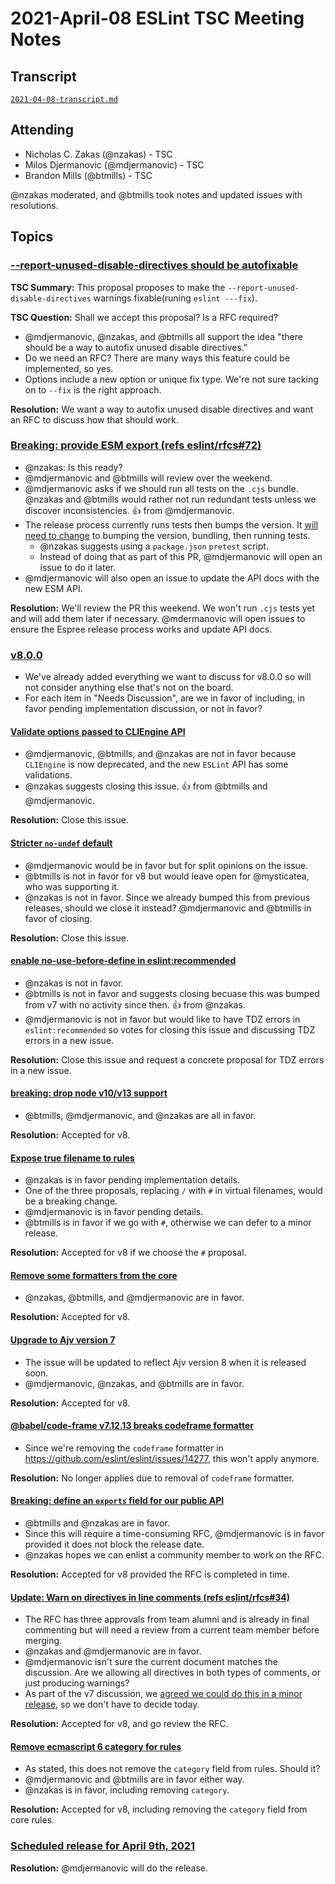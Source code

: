 # 2021-April-08 ESLint TSC Meeting Notes

## Transcript

[`2021-04-08-transcript.md`](2021-04-08-transcript.md)

## Attending

* Nicholas C. Zakas (@nzakas) - TSC
* Milos Djermanovic (@mdjermanovic) - TSC
* Brandon Mills (@btmills) - TSC

@nzakas moderated, and @btmills took notes and updated issues with resolutions.

## Topics

### [--report-unused-disable-directives should be autofixable](https://github.com/eslint/eslint/issues/11815)

**TSC Summary:** This proposal proposes to make the `--report-unused-disable-directives`  warnings fixable(runing `eslint ---fix`).

**TSC Question:** Shall we accept this proposal? Is a RFC required?

* @mdjermanovic, @nzakas, and @btmills all support the idea "there should be a way to autofix unused disable directives."
* Do we need an RFC? There are many ways this feature could be implemented, so yes.
* Options include a new option or unique fix type. We're not sure tacking on to `--fix` is the right approach.

**Resolution:** We want a way to autofix unused disable directives and want an RFC to discuss how that should work.

### [Breaking: provide ESM export (refs eslint/rfcs#72)](https://github.com/eslint/espree/pull/469)

* @nzakas: Is this ready?
* @mdjermanovic and @btmills will review over the weekend.
* @mdjermanovic asks if we should run all tests on the `.cjs` bundle. @nzakas and @btmills would rather not run redundant tests unless we discover inconsistencies. :+1: from @mdjermanovic.
* The release process currently runs tests then bumps the version. It [will need to change](https://github.com/eslint/espree/pull/469#discussion_r586366016) to bumping the version, bundling, then running tests.
    * @nzakas suggests using a `package.json` `pretest` script.
    * Instead of doing that as part of this PR, @mdjermanovic will open an issue to do it later.
* @mdjermanovic will also open an issue to update the API docs with the new ESM API.

**Resolution:** We'll review the PR this weekend. We won't run `.cjs` tests yet and will add them later if necessary. @mdermanovic will open issues to ensure the Espree release process works and update API docs.

### [v8.0.0](https://github.com/eslint/eslint/projects/8)

* We've already added everything we want to discuss for v8.0.0 so will not consider anything else that's not on the board.
* For each item in "Needs Discussion", are we in favor of including, in favor pending implementation discussion, or not in favor?

#### [Validate options passed to CLIEngine API](https://github.com/eslint/eslint/issues/10272)

* @mdjermanovic, @btmills, and @nzakas are not in favor because `CLIEngine` is now deprecated, and the new `ESLint` API has some validations.
* @nzakas suggests closing this issue. :+1: from @btmills and @mdjermanovic.

**Resolution:** Close this issue.

#### [Stricter `no-undef` default](https://github.com/eslint/eslint/issues/10203)

* @mdjermanovic would be in favor but for split opinions on the issue.
* @btmills is not in favor for v8 but would leave open for @mysticatea, who was supporting it.
* @nzakas is not in favor. Since we already bumped this from previous releases, should we close it instead? @mdjermanovic and @btmills in favor of closing.

**Resolution:** Close this issue.

#### [enable no-use-before-define in eslint:recommended](https://github.com/eslint/eslint/issues/11903)

* @nzakas is not in favor.
* @btmills is not in favor and suggests closing becuase this was bumped from v7 with no activity since then. :+1: from @nzakas.
* @mdjermanovic is not in favor but would like to have TDZ errors in `eslint:recommended` so votes for closing this issue and discussing TDZ errors in a new issue.

**Resolution:** Close this issue and request a concrete proposal for TDZ errors in a new issue.

#### [breaking: drop node v10/v13 support](https://github.com/eslint/eslint/issues/14023)

* @btmills, @mdjermanovic, and @nzakas are all in favor.

**Resolution:** Accepted for v8.

#### [Expose true filename to rules](https://github.com/eslint/eslint/issues/11989)

* @nzakas is in favor pending implementation details.
* One of the three proposals, replacing `/` with `#` in virtual filenames, would be a breaking change.
* @mdjermanovic is in favor pending details.
* @btmills is in favor if we go with `#`, otherwise we can defer to a minor release.

**Resolution:** Accepted for v8 if we choose the `#` proposal.

#### [Remove some formatters from the core](https://github.com/eslint/eslint/issues/14277)

* @nzakas, @btmills, and @mdjermanovic are in favor.

**Resolution:** Accepted for v8.

#### [Upgrade to Ajv version 7](https://github.com/eslint/eslint/issues/13888)

* The issue will be updated to reflect Ajv version 8 when it is released soon.
* @mdjermanovic, @nzakas, and @btmills are in favor.

**Resolution:** Accepted for v8.

#### [@babel/code-frame v7.12.13 breaks codeframe formatter](https://github.com/eslint/eslint/issues/14087)

* Since we're removing the `codeframe` formatter in https://github.com/eslint/eslint/issues/14277, this won't apply anymore.

**Resolution:** No longer applies due to removal of `codeframe` formatter.

#### [Breaking: define an `exports` field for our public API](https://github.com/eslint/eslint/issues/13654)

* @btmills and @nzakas are in favor.
* Since this will require a time-consuming RFC, @mdjermanovic is in favor provided it does not block the release date.
* @nzakas hopes we can enlist a community member to work on the RFC.

**Resolution:** Accepted for v8 provided the RFC is completed in time.

#### [Update: Warn on directives in line comments (refs eslint/rfcs#34)](https://github.com/eslint/eslint/pull/12397)

* The RFC has three approvals from team alumni and is already in final commenting but will need a review from a current team member before merging.
* @nzakas and @mdjermanovic are in favor.
* @mdjermanovic isn't sure the current document matches the discussion. Are we allowing all directives in both types of comments, or just producing warnings?
* As part of the v7 discussion, we [agreed we could do this in a minor release](https://github.com/eslint/rfcs/pull/34#issuecomment-586018720), so we don't have to decide today.

**Resolution:** Accepted for v8, and go review the RFC.

#### [Remove ecmascript 6 category for rules](https://github.com/eslint/eslint/issues/13398)

* As stated, this does not remove the `category` field from rules. Should it?
* @mdjermanovic and @btmills are in favor either way.
* @nzakas is in favor, including removing `category`.

**Resolution:** Accepted for v8, including removing the `category` field from core rules.

### [Scheduled release for April 9th, 2021](https://github.com/eslint/eslint/issues/14267)

**Resolution:** @mdjermanovic will do the release.
